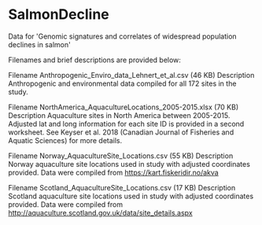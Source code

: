 # SalmonDecline
Data for 'Genomic signatures and correlates of widespread population declines in salmon'

Filenames and brief descriptions are provided below:

Filename	Anthropogenic_Enviro_data_Lehnert_et_al.csv (46 KB)
Description	
Anthropogenic and environmental data compiled for all 172 sites in the study.

Filename	NorthAmerica_AquacultureLocations_2005-2015.xlsx (70 KB)
Description	
Aquaculture sites in North America between 2005-2015. Adjusted lat and long information for each site ID is provided in a second worksheet. See Keyser et al. 2018 (Canadian Journal of Fisheries and Aquatic Sciences) for more details.

Filename	Norway_AquacultureSite_Locations.csv (55 KB)
Description	
Norway aquaculture site locations used in study with adjusted coordinates provided. Data were compiled from https://kart.fiskeridir.no/akva

Filename	Scotland_AquacultureSite_Locations.csv (17 KB)
Description	
Scotland aquaculture site locations used in study with adjusted coordinates provided. Data were compiled from http://aquaculture.scotland.gov.uk/data/site_details.aspx

